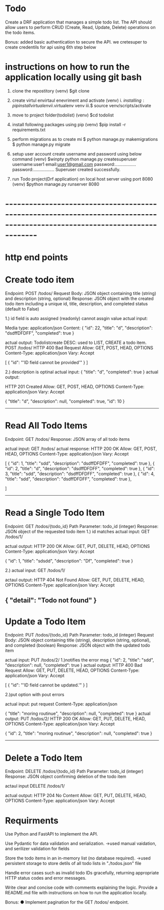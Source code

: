 # Todo
Create a DRF application that manages a simple todo list. The API should allow users to perform CRUD (Create, Read, Update, Delete) operations on the todo items.

Bonus:
added basic authentication to secure the API. we cretesuper to create credentils for api using 6th step below 

# instructions on how to run the application locally using  git bash

1. clone the repostitory
(venv)
$git clone <repostory>

2. create virtul envirtaul enevriment and activate
(venv)
i. $installing  :pip install virtualenv
ii.$virtualenv venv
iii.$ source venv/scripts/activate


3. move to project folder(todolist) 
(venv)
$cd todolist 

4. install following packages using pip
(venv)
$pip install -r requirements.txt

5. perform migrations as to create mi
$ python manage.py makemigrations
$ python manage.py migrate

6. setup user account create username and password using below command
(venv)
$winpty python manage.py createsuperuser 
username:user1
email:user1@gmail.com
password:.................
password:.................
Superuser created successfully.

7. run Todo project(Drf application) on local host server using port 8080
(venv)
$python manage.py runserver 8080



# --------------------------------------------------------------------------------------------------------------------------
# http end points
Create todo item
================
Endpoint: POST /todos/
Request Body: JSON object containing title (string) and description (string, optional)
Response: JSON object with the created todo item including a unique id, title, description, and
completed status (default to False)

1.) id field is auto assigned (readonly) cannot assgin value
actual input:

Media type:
           application/json
Content:
{
        "id": 22,
        "title": "d",
        "description": "dsdffDFDFF",
        "completed": true
    }


actual output:
Todolistcreate
DESC: used to LIST, CREATE a todo item.
POST /todos/
HTTP 400 Bad Request
Allow: GET, POST, HEAD, OPTIONS
Content-Type: application/json
Vary: Accept

[
    {
        "id": "'ID field cannot be provided'"
    }
]

2.) description is optinal
actual input:
{
        "title": "d",
        "completed": true
    }
actual output:

HTTP 201 Created
Allow: GET, POST, HEAD, OPTIONS
Content-Type: application/json
Vary: Accept

{
    "title": "d",
    "description": null,
    "completed": true,
    "id": 10
}

----------------------------------------------------------------------------------------------------------------------------------
Read All Todo Items
===================
Endpoint: GET /todos/
Response: JSON array of all todo items

actual input: GET /todos/
actual response:
HTTP 200 OK
Allow: GET, POST, HEAD, OPTIONS
Content-Type: application/json
Vary: Accept

[
    {
        "id": 1,
        "title": "sdd",
        "description": "dsdffDFDFF",
        "completed": true
    },
    {
        "id": 2,
        "title": "d",
        "description": "dsdffDFDFF",
        "completed": true
    },
    {
        "id": 3,
        "title": "sdd",
        "description": "dsdffDFDFF",
        "completed": true
    },
    {
        "id": 4,
        "title": "sdd",
        "description": "dsdffDFDFF",
        "completed": true
    },
    
]


----------------------------------------------------------------------------------------------------------------------------------
Read a Single Todo Item
=======================
Endpoint: GET /todos/{todo_id}
Path Parameter: todo_id (integer)
Response: JSON object of the requested todo item
1.) id matches
actual input:
GET /todos/1/

actual output:
HTTP 200 OK
Allow: GET, PUT, DELETE, HEAD, OPTIONS
Content-Type: application/json
Vary: Accept

{
    "id": 1,
    "title": "sdsdd",
    "description": "Df",
    "completed": true
}

2.)
actual input:
GET /todos/1/

actaul output:
HTTP 404 Not Found
Allow: GET, PUT, DELETE, HEAD, OPTIONS
Content-Type: application/json
Vary: Accept

{
    "detail": "Todo not found"
}
----------------------------------------------------------------------------------------------------------------------------------

Update a Todo Item
==================
Endpoint: PUT /todos/{todo_id}
Path Parameter: todo_id (integer)
Request Body: JSON object containing title (string), description (string, optional), and completed
(boolean)
Response: JSON object with the updated todo item

actual input:
PUT /todos/2/
1.)notifies the error msg 
{
    "id": 2,
    "title": "sdd",
    "description": null,
    "completed": true
}
actual output:
HTTP 400 Bad Request
Allow: GET, PUT, DELETE, HEAD, OPTIONS
Content-Type: application/json
Vary: Accept

[
    {
        "id": "'ID field cannot be updated.'"
    }
]

2.)put option with pout errors

actual input: put request
Content-Type: application/json

{
    "title": "moring routinue",
    "description": null,
    "completed": true
}
actual output:
PUT /todos/2/
HTTP 200 OK
Allow: GET, PUT, DELETE, HEAD, OPTIONS
Content-Type: application/json
Vary: Accept

{
    "id": 2,
    "title": "moring routinue",
    "description": null,
    "completed": true
}


----------------------------------------------------------------------------------------------------------------------------------
Delete a Todo Item
==================
Endpoint: DELETE /todos/{todo_id}
Path Parameter: todo_id (integer)
Response: JSON object confirming deletion of the todo item

actaul input
DELETE /todos/1/

actual output: 
HTTP 204 No Content
Allow: GET, PUT, DELETE, HEAD, OPTIONS
Content-Type: application/json
Vary: Accept

# Requirments


Use Python and FastAPI to implement the API.


Use Pydantic for data validation and serialization.
->used manual vaidation, and serilizer validation for fields

Store the todo items in an in-memory list (no database required).
->used persistent storage to store detils of all todo lists in "./todos.json" file

Handle error cases such as invalid todo IDs gracefully, returning appropriate HTTP status codes
and error messages.

Write clear and concise code with comments explaining the logic.
Provide a README.md file with instructions on how to run the application locally.

Bonus:
● Implement pagination for the GET /todos/ endpoint. 
